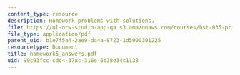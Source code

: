 ```yaml
---
content_type: resource
description: Homework problems with solutions.
file: https://ol-ocw-studio-app-qa.s3.amazonaws.com/courses/hst-035-principle-and-practice-of-human-pathology-spring-2003/99c93fcccdc437ac316e6e38e34c1138_homework5_answers.pdf
file_type: application/pdf
parent_uid: b1e7f5a4-2ae9-da4a-8723-1d5900301225
resourcetype: Document
title: homework5_answers.pdf
uid: 99c93fcc-cdc4-37ac-316e-6e38e34c1138
---
```

